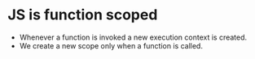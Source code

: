 # JS is function scoped

- Whenever a function is invoked a new execution context is created.
- We create a new scope only when a function is called.
